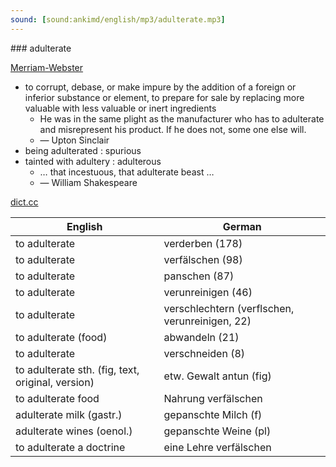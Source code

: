 ```yaml
---
sound: [sound:ankimd/english/mp3/adulterate.mp3]
---
```


\### adulterate

[Merriam-Webster](https://www.merriam-webster.com/dictionary/adulterate)

- to corrupt, debase, or make impure by the addition of a foreign or inferior substance or element, to prepare for sale by replacing more valuable with less valuable or inert ingredients
    - He was in the same plight as the manufacturer who has to adulterate and misrepresent his product. If he does not, some one else will.
    - — Upton Sinclair
- being adulterated : spurious
- tainted with adultery : adulterous
    - … that incestuous, that adulterate beast …
    - — William Shakespeare

[dict.cc](https://www.dict.cc/adulterate)

| English        | German       |
| -------------- | ------------ |
| to adulterate | verderben (178) |
| to adulterate | verfälschen (98) |
| to adulterate | panschen (87) |
| to adulterate | verunreinigen (46) |
| to adulterate | verschlechtern (verflschen, verunreinigen, 22) |
| to adulterate (food) | abwandeln (21) |
| to adulterate | verschneiden (8) |
| to adulterate sth. (fig, text, original, version) | etw. Gewalt antun (fig) |
| to adulterate food | Nahrung verfälschen |
| adulterate milk (gastr.) | gepanschte Milch (f) |
| adulterate wines (oenol.) | gepanschte Weine (pl) |
| to adulterate a doctrine | eine Lehre verfälschen |
